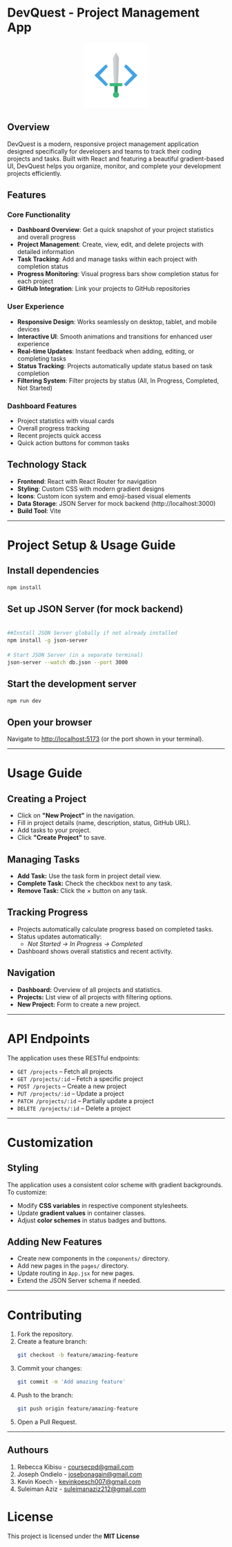 # DevQuest - Project Management App

<div align="center">
  <img src='./src/assets/DevQuest-favicon.png' width="150px">
</div>

## Overview

DevQuest is a modern, responsive project management application designed specifically for developers and teams to track their coding projects and tasks. Built with React and featuring a beautiful gradient-based UI, DevQuest helps you organize, monitor, and complete your development projects efficiently.

## Features

### Core Functionality
- **Dashboard Overview**: Get a quick snapshot of your project statistics and overall progress
- **Project Management**: Create, view, edit, and delete projects with detailed information
- **Task Tracking**: Add and manage tasks within each project with completion status
- **Progress Monitoring**: Visual progress bars show completion status for each project
- **GitHub Integration**: Link your projects to GitHub repositories

### User Experience
- **Responsive Design**: Works seamlessly on desktop, tablet, and mobile devices
- **Interactive UI**: Smooth animations and transitions for enhanced user experience
- **Real-time Updates**: Instant feedback when adding, editing, or completing tasks
- **Status Tracking**: Projects automatically update status based on task completion
- **Filtering System**: Filter projects by status (All, In Progress, Completed, Not Started)

### Dashboard Features
- Project statistics with visual cards
- Overall progress tracking
- Recent projects quick access
- Quick action buttons for common tasks

## Technology Stack

- **Frontend**: React with React Router for navigation
- **Styling**: Custom CSS with modern gradient designs
- **Icons**: Custom icon system and emoji-based visual elements
- **Data Storage**: JSON Server for mock backend (http://localhost:3000)
- **Build Tool**: Vite

---

# Project Setup & Usage Guide

## Install dependencies
```bash
npm install
```

## Set up JSON Server (for mock backend)
```bash

##Install JSON Server globally if not already installed
npm install -g json-server

# Start JSON Server (in a separate terminal)
json-server --watch db.json --port 3000
```

## Start the development server
```bash
npm run dev
```

## Open your browser
Navigate to [http://localhost:5173](http://localhost:5173) (or the port shown in your terminal).

---

# Usage Guide

## Creating a Project
- Click on **"New Project"** in the navigation.  
- Fill in project details (name, description, status, GitHub URL).  
- Add tasks to your project.  
- Click **"Create Project"** to save.  

## Managing Tasks
- **Add Task:** Use the task form in project detail view.  
- **Complete Task:** Check the checkbox next to any task.  
- **Remove Task:** Click the × button on any task.  

## Tracking Progress
- Projects automatically calculate progress based on completed tasks.  
- Status updates automatically:  
  - *Not Started → In Progress → Completed*  
- Dashboard shows overall statistics and recent activity.  

## Navigation
- **Dashboard:** Overview of all projects and statistics.  
- **Projects:** List view of all projects with filtering options.  
- **New Project:** Form to create a new project.  

---

# API Endpoints
The application uses these RESTful endpoints:

- `GET /projects` – Fetch all projects  
- `GET /projects/:id` – Fetch a specific project  
- `POST /projects` – Create a new project  
- `PUT /projects/:id` – Update a project  
- `PATCH /projects/:id` – Partially update a project  
- `DELETE /projects/:id` – Delete a project  

---

# Customization

## Styling
The application uses a consistent color scheme with gradient backgrounds. To customize:
- Modify **CSS variables** in respective component stylesheets.  
- Update **gradient values** in container classes.  
- Adjust **color schemes** in status badges and buttons.  

## Adding New Features
- Create new components in the `components/` directory.  
- Add new pages in the `pages/` directory.  
- Update routing in `App.jsx` for new pages.  
- Extend the JSON Server schema if needed.  

---


# Contributing
1. Fork the repository.  
2. Create a feature branch:  
   ```bash
   git checkout -b feature/amazing-feature
   ```
3. Commit your changes:  
   ```bash
   git commit -m 'Add amazing feature'
   ```
4. Push to the branch:  
   ```bash
   git push origin feature/amazing-feature
   ```
5. Open a Pull Request.  

---
## Authours
1. Rebecca Kibisu - coursecpd@gmail.com
2. Joseph Ondielo - josebonagain@gmail.com 
3. Kevin Koech - kevinkoesch007@gmail.com
4. Suleiman Aziz - suleimanaziz212@gmail.com

# License
This project is licensed under the **MIT License** 

